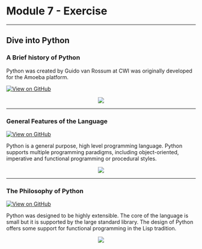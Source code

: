 # Module 7 - Exercise
---
## Dive into Python

### A Brief history of Python

Python was created by Guido van Rossum at CWI was originally developed for the Amoeba platform.

[![View on GitHub](https://img.shields.io/badge/GitHub-View_on_GitHub-blue?logo=GitHub)]([https://github.com/sajankedia/fraud_detection](http://varmalabs.github.io/dive-into-python/#:~:text=A%20Brief%20history%20of%20Python))

<center><img src="images/fraud_detection.jpg"/></center>

---
### General Features of the Language

[![View on GitHub](https://img.shields.io/badge/GitHub-View_on_GitHub-blue?logo=GitHub)]([https://github.com/sajankedia/Financial-Models-Numerical-Methods](http://varmalabs.github.io/dive-into-python/2-general-features-of-the-language/))

Python is a general purpose, high level programming language. Python supports multiple programming paradigms, including object-oriented, imperative and functional programming or procedural styles.

<center><img src="images/financial_modeling.jpg"/></center>

---
### The Philosophy of Python

[![View on GitHub](https://img.shields.io/badge/GitHub-View_on_GitHub-blue?logo=GitHub)]([https://github.com/sajankedia/LSTM-Neural-Network-for-Time-Series-Prediction](http://varmalabs.github.io/dive-into-python/3-the-philosophy-of-python/))

Python was designed to be highly extensible. The core of the language is small but it is supported by the large standard library. The design of Python offers some support for functional programming in the Lisp tradition.

<center><img src="[https://camo.githubusercontent.com/a085b4fe60690252b8aa2de917c53fc3f63aec21aafea21c8f1ecb543d2c44cb/68747470733a2f2f7777772e616c74756d696e74656c6c6967656e63652e636f6d2f6173736574732f74696d652d7365726965732d70726564696374696f6e2d7573696e672d6c73746d2d646565702d6e657572616c2d6e6574776f726b732f73696e776176655f66756c6c5f7365712e706e67](https://miro.medium.com/max/840/1*RJMxLdTHqVBSijKmOO5MAg.jpeg)"/></center>


